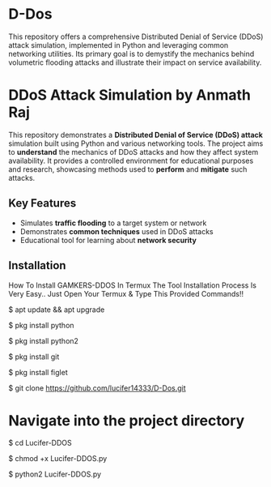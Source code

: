# D-Dos
This repository offers a comprehensive Distributed Denial of Service (DDoS) attack simulation, implemented in Python and leveraging common networking utilities. Its primary goal is to demystify the mechanics behind volumetric flooding attacks and illustrate their impact on service availability.
# DDoS Attack Simulation by Anmath Raj

This repository demonstrates a **Distributed Denial of Service (DDoS) attack** simulation built using Python and various networking tools. The project aims to **understand** the mechanics of DDoS attacks and how they affect system availability. It provides a controlled environment for educational purposes and research, showcasing methods used to **perform** and **mitigate** such attacks.

## Key Features
- Simulates **traffic flooding** to a target system or network  
- Demonstrates **common techniques** used in DDoS attacks  
- Educational tool for learning about **network security**  

## Installation
How To Install GAMKERS-DDOS In Termux
The Tool Installation Process Is Very Easy.. Just Open Your Termux & Type This Provided Commands!!

$ apt update && apt upgrade

$ pkg install python

$ pkg install python2

$ pkg install git

$ pkg install figlet

$ git clone https://github.com/lucifer14333/D-Dos.git

# Navigate into the project directory

$ cd Lucifer-DDOS

$ chmod +x Lucifer-DDOS.py

$ python2 Lucifer-DDOS.py




